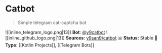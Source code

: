 # Catbot

> Simple telegram cat-captcha bot

![[inline_telegram_logo.png|13]] **Bot**: [@y9catbot](https://t.me/y9catbot)
![[inline_github_logo.png|13]] **Sources**: [y9san9/catbot](https://github.com/y9san9/catbot)
📊 **Status:** Stable
🚀 **Type**: [[Kotlin Projects]], [[Telegram Bots]]
